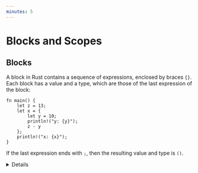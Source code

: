 ```yaml
---
minutes: 5
---
```


# Blocks and Scopes

## Blocks

A block in Rust contains a sequence of expressions, enclosed by braces `{}`.
Each block has a value and a type, which are those of the last expression of the
block:

```rust,editable
fn main() {
    let z = 13;
    let x = {
        let y = 10;
        println!("y: {y}");
        z - y
    };
    println!("x: {x}");
}
```

If the last expression ends with `;`, then the resulting value and type is `()`.

<details>

- Take note of the `;` after the closing `}` of the block. The entire `let
  statement is still a variable assignment with the block as its value.
- You can show how the value of the block changes by changing the last line in
  the block. For instance, adding/removing a semicolon or using a `return`.

</details>
